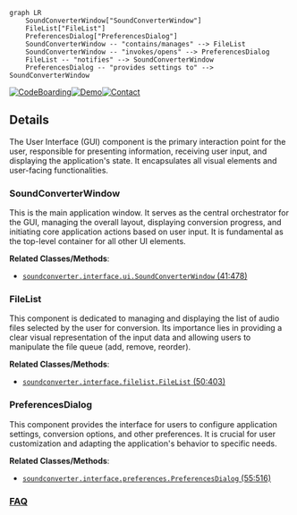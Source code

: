 ```mermaid
graph LR
    SoundConverterWindow["SoundConverterWindow"]
    FileList["FileList"]
    PreferencesDialog["PreferencesDialog"]
    SoundConverterWindow -- "contains/manages" --> FileList
    SoundConverterWindow -- "invokes/opens" --> PreferencesDialog
    FileList -- "notifies" --> SoundConverterWindow
    PreferencesDialog -- "provides settings to" --> SoundConverterWindow
```

[![CodeBoarding](https://img.shields.io/badge/Generated%20by-CodeBoarding-9cf?style=flat-square)](https://github.com/CodeBoarding/GeneratedOnBoardings)[![Demo](https://img.shields.io/badge/Try%20our-Demo-blue?style=flat-square)](https://www.codeboarding.org/demo)[![Contact](https://img.shields.io/badge/Contact%20us%20-%20contact@codeboarding.org-lightgrey?style=flat-square)](mailto:contact@codeboarding.org)

## Details

The User Interface (GUI) component is the primary interaction point for the user, responsible for presenting information, receiving user input, and displaying the application's state. It encapsulates all visual elements and user-facing functionalities.

### SoundConverterWindow
This is the main application window. It serves as the central orchestrator for the GUI, managing the overall layout, displaying conversion progress, and initiating core application actions based on user input. It is fundamental as the top-level container for all other UI elements.


**Related Classes/Methods**:

- <a href="https://github.com/kassoulet/soundconverter/blob/main/soundconverter/interface/ui.py#L41-L478" target="_blank" rel="noopener noreferrer">`soundconverter.interface.ui.SoundConverterWindow` (41:478)</a>


### FileList
This component is dedicated to managing and displaying the list of audio files selected by the user for conversion. Its importance lies in providing a clear visual representation of the input data and allowing users to manipulate the file queue (add, remove, reorder).


**Related Classes/Methods**:

- <a href="https://github.com/kassoulet/soundconverter/blob/main/soundconverter/interface/filelist.py#L50-L403" target="_blank" rel="noopener noreferrer">`soundconverter.interface.filelist.FileList` (50:403)</a>


### PreferencesDialog
This component provides the interface for users to configure application settings, conversion options, and other preferences. It is crucial for user customization and adapting the application's behavior to specific needs.


**Related Classes/Methods**:

- <a href="https://github.com/kassoulet/soundconverter/blob/main/soundconverter/interface/preferences.py#L55-L516" target="_blank" rel="noopener noreferrer">`soundconverter.interface.preferences.PreferencesDialog` (55:516)</a>




### [FAQ](https://github.com/CodeBoarding/GeneratedOnBoardings/tree/main?tab=readme-ov-file#faq)